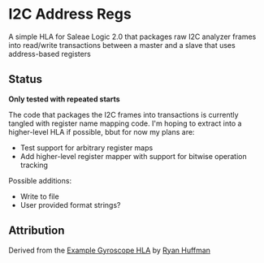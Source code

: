 # I2C Address Regs

A simple HLA for Saleae Logic 2.0 that packages raw I2C analyzer frames into read/write transactions between a master and a slave that uses address-based registers

## Status

**Only tested with repeated starts**

The code that packages the I2C frames into transactions is currently tangled with register name mapping code. I'm hoping to extract into a higher-level HLA if possible, bbut for now my plans are:

* Test support for arbitrary register maps
* Add higher-level register mapper with support for bitwise operation tracking

Possible additions:
* Write to file
* User provided format strings?

## Attribution
Derived from the [Example Gyroscope HLA](https://github.com/saleae/logic2-extensions/tree/master/hla_gyroscope) by [Ryan Huffman](https://github.com/huffman)
